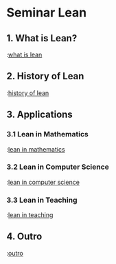 # Seminar Lean

## 1. What is Lean?

:[what is lean](blogpost/what-is-lean.md)

## 2. History of Lean

:[history of lean](blogpost/history.md)

## 3. Applications

### 3.1 Lean in Mathematics

:[lean in mathematics](blogpost/applications/mathematics.md)

### 3.2 Lean in Computer Science

:[lean in computer science](blogpost/applications/computer-science.md)

### 3.3 Lean in Teaching

:[lean in teaching](blogpost/applications/teaching.md)

## 4. Outro

:[outro](blogpost/outro.md)